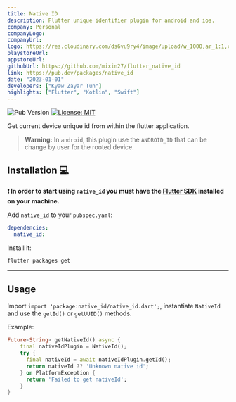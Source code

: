 ```yaml
---
title: Native ID
description: Flutter unique identifier plugin for android and ios.
company: Personal
companyLogo:
companyUrl:
logo: https://res.cloudinary.com/ds6vu9ry4/image/upload/w_1000,ar_1:1,c_fill,g_auto,e_art:hokusai/v1722995663/projects/13_docwir.png
playstoreUrl:
appstoreUrl:
githubUrl: https://github.com/mixin27/flutter_native_id
link: https://pub.dev/packages/native_id
date: "2023-01-01"
developers: ["Kyaw Zayar Tun"]
highlights: ["Flutter", "Kotlin", "Swift"]
---
```


![Pub Version](https://img.shields.io/pub/v/native_id?style=flat-square&color=3297D1&link=https://pub.dev/packages/native_id)
[![License: MIT][license_badge]][license_link]

Get current device unique id from within the flutter application.

> **Warning:** In `android`, this plugin use the `ANDROID_ID` that can be change by user for the rooted device.

## Installation 💻

**❗ In order to start using `native_id` you must have the [Flutter SDK][flutter_install_link] installed on your machine.**

Add `native_id` to your `pubspec.yaml`:

```yaml
dependencies:
  native_id:
```

Install it:

```sh
flutter packages get
```

---

## Usage

Import `import 'package:native_id/native_id.dart';`, instantiate `NativeId` and use the `getId()` or `getUUID()` methods.

Example:

```dart
Future<String> getNativeId() async {
    final nativeIdPlugin = NativeId();
    try {
      final nativeId = await nativeIdPlugin.getId();
      return nativeId ?? 'Unknown native id';
    } on PlatformException {
      return 'Failed to get nativeId';
    }
}
```

[flutter_install_link]: https://docs.flutter.dev/get-started/install
[license_badge]: https://img.shields.io/badge/license-MIT-blue.svg
[license_link]: https://opensource.org/licenses/MIT
